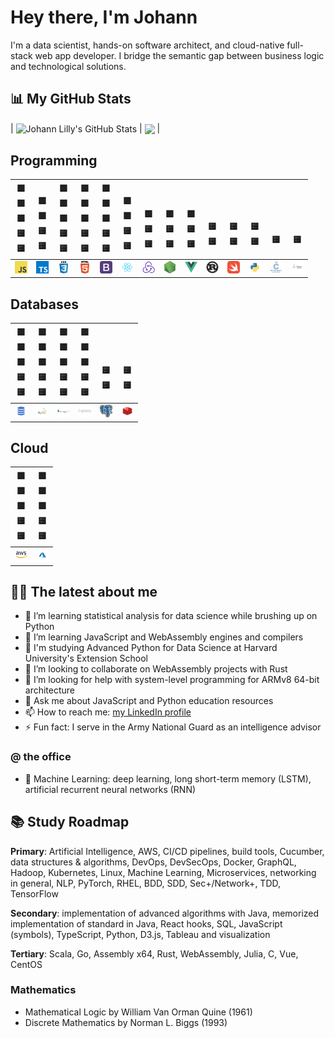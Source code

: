 # Hey there, I'm Johann

I'm a data scientist, hands-on software architect, and cloud-native full-stack web app developer. I bridge the semantic gap between business logic and technological solutions.

## 📊 My GitHub Stats


| <img align="center" height="150px" alt="Johann Lilly's GitHub Stats" src="https://github-readme-stats.vercel.app/api?username=johannlilly&show_icons=true&show_icons=true&include_all_commits=true&hide_border=true&theme=default" /> | 
<img align="center" height="150px" src="https://github-readme-stats.vercel.app/api/top-langs/?username=johannlilly&theme=default&hide_border=true&layout=compact" /> |

## Programming

| 🟩<br/>🟩<br/>🟩<br/>🟨<br/>🟨 | <br/>🟩<br/>🟩<br/>🟨<br/>🟨 | 🟩<br/>🟩<br/>🟩<br/>🟨<br/>🟨 | 🟩<br/>🟩<br/>🟩<br/>🟨<br/>🟨 | 🟩<br/>🟩<br/>🟩<br/>🟨<br/>🟨 | <br/>🟩<br/>🟩<br/>🟨<br/>🟨 | <br/><br/>🟩<br/>🟨<br/>🟨 | <br/><br/>🟩<br/>🟨<br/>🟨 | <br/><br/>🟩<br/>🟨<br/>🟨 | <br/><br/><br/>🟨<br/>🟨 | <br/><br/><br/>🟨<br/>🟨 | <br/><br/><br/>🟨<br/>🟨 | <br/><br/><br/><br/>🟨 | <br/><br/><br/><br/>🟨 |
|--|--|--|--|--|--|--|--|--|--|--|--|--|--|
|<code><!-- JavaScript --><img height="20" src="https://raw.githubusercontent.com/github/explore/80688e429a7d4ef2fca1e82350fe8e3517d3494d/topics/javascript/javascript.png"></code>|<code><!-- TypeScript --><img height="20" src="https://raw.githubusercontent.com/github/explore/80688e429a7d4ef2fca1e82350fe8e3517d3494d/topics/typescript/typescript.png"></code>|<code><!-- CSS --><img height="20" src="https://raw.githubusercontent.com/github/explore/5c058a388828bb5fde0bcafd4bc867b5bb3f26f3/topics/css/css.png"></code>|<code><!-- HTML --><img height="20" src="https://raw.githubusercontent.com/github/explore/5c058a388828bb5fde0bcafd4bc867b5bb3f26f3/topics/html/html.png"></code>|<code><!-- Bootstrap --><img height="20" src="https://raw.githubusercontent.com/github/explore/80688e429a7d4ef2fca1e82350fe8e3517d3494d/topics/bootstrap/bootstrap.png"></code>|<code><!-- React --><img height="20" src="https://raw.githubusercontent.com/github/explore/80688e429a7d4ef2fca1e82350fe8e3517d3494d/topics/react/react.png"></code>|<code><!-- Redux --><img height="20" src="https://raw.githubusercontent.com/github/explore/80688e429a7d4ef2fca1e82350fe8e3517d3494d/topics/redux/redux.png"></code>|<code><!-- Node --><img height="20" src="https://raw.githubusercontent.com/github/explore/80688e429a7d4ef2fca1e82350fe8e3517d3494d/topics/nodejs/nodejs.png"></code>|<code><!-- Vue --><img height="20" src="https://raw.githubusercontent.com/github/explore/80688e429a7d4ef2fca1e82350fe8e3517d3494d/topics/vue/vue.png"></code>|<code><!-- Rust --><img height="20" src="https://raw.githubusercontent.com/github/explore/80688e429a7d4ef2fca1e82350fe8e3517d3494d/topics/rust/rust.png"></code>|<code><!-- Swift --><img height="20" src="https://raw.githubusercontent.com/github/explore/80688e429a7d4ef2fca1e82350fe8e3517d3494d/topics/swift/swift.png"></code>|<code><!-- Python --><img height="20" src="https://raw.githubusercontent.com/github/explore/80688e429a7d4ef2fca1e82350fe8e3517d3494d/topics/python/python.png"></code>|<code><!-- C --><img height="20" src="https://raw.githubusercontent.com/github/explore/80688e429a7d4ef2fca1e82350fe8e3517d3494d/topics/c/c.png"></code>|<code><!-- Java --><img height="20" src="https://raw.githubusercontent.com/github/explore/80688e429a7d4ef2fca1e82350fe8e3517d3494d/topics/java/java.png"></code>|

## Databases

|🟩<br/>🟩<br/>🟩<br/>🟨<br/>🟨 | 🟩<br/>🟩<br/>🟩<br/>🟨<br/>🟨 | 🟩<br/>🟩<br/>🟩<br/>🟨<br/>🟨 | 🟩<br/>🟩<br/>🟩<br/>🟨<br/>🟨 | <br/><br/><br/>🟨<br/>🟨 | <br/><br/><br/>🟨<br/>🟨 |
|--|--|--|--|--|--|
|<code><!-- SQL --><img height="20" src="https://raw.githubusercontent.com/github/explore/80688e429a7d4ef2fca1e82350fe8e3517d3494d/topics/sql/sql.png"></code>|<code><!-- MySQL --><img height="20" src="https://raw.githubusercontent.com/github/explore/80688e429a7d4ef2fca1e82350fe8e3517d3494d/topics/mysql/mysql.png"></code>|<code><!-- MongoDB --><img height="20" src="https://raw.githubusercontent.com/github/explore/80688e429a7d4ef2fca1e82350fe8e3517d3494d/topics/mongodb/mongodb.png"></code>|<code><!-- Express --><img height="20" src="https://raw.githubusercontent.com/github/explore/80688e429a7d4ef2fca1e82350fe8e3517d3494d/topics/express/express.png"></code>|<code><!-- PostgreSQL --><img height="20" src="https://raw.githubusercontent.com/github/explore/80688e429a7d4ef2fca1e82350fe8e3517d3494d/topics/postgresql/postgresql.png"></code>|<code><!-- Redis --><img height="20" src="https://raw.githubusercontent.com/github/explore/80688e429a7d4ef2fca1e82350fe8e3517d3494d/topics/redis/redis.png"></code>|

## Cloud

|🟩<br/>🟩<br/>🟩<br/>🟨<br/>🟨 | 🟩<br/>🟩<br/>🟩<br/>🟨<br/>🟨 |
|--|--|
|<code><!-- AWS --><img height="20" src="https://raw.githubusercontent.com/github/explore/80688e429a7d4ef2fca1e82350fe8e3517d3494d/topics/aws/aws.png"></code>|<code><!-- Azure --><img height="20" src="https://raw.githubusercontent.com/github/explore/80688e429a7d4ef2fca1e82350fe8e3517d3494d/topics/azure/azure.png"></code>|

## 👨‍💻 The latest about me

- 🔭 I’m learning statistical analysis for data science while brushing up on Python
- 🌱 I’m learning JavaScript and WebAssembly engines and compilers
- 🏫 I'm studying Advanced Python for Data Science at Harvard University's Extension School 
- 👯 I’m looking to collaborate on WebAssembly projects with Rust
- 🤔 I’m looking for help with system-level programming for ARMv8 64-bit architecture
- 💬 Ask me about JavaScript and Python education resources
- 📫 How to reach me: [my LinkedIn profile](https://linkedin.com/in/johannlilly)
- ⚡ Fun fact: I serve in the Army National Guard as an intelligence advisor

### @ the office
- 👾 Machine Learning: deep learning, long short-term memory (LSTM), artificial recurrent neural networks (RNN)

## 📚 Study Roadmap 

**Primary**: Artificial Intelligence, AWS, CI/CD pipelines, build tools, Cucumber, data structures & algorithms, DevOps, DevSecOps, Docker, GraphQL, Hadoop, Kubernetes, Linux, Machine Learning, Microservices, networking in general, NLP, PyTorch, RHEL, BDD, SDD, Sec+/Network+, TDD, TensorFlow

**Secondary**: implementation of advanced algorithms with Java, memorized implementation of standard in Java, React hooks, SQL, JavaScript (symbols), TypeScript, Python, D3.js, Tableau and visualization

**Tertiary**: Scala, Go, Assembly x64, Rust, WebAssembly, Julia, C, Vue, CentOS

### Mathematics 

- Mathematical Logic by William Van Orman Quine (1961)
- Discrete Mathematics by Norman L. Biggs (1993) 

<!--

- 🔭 I’m currently working on ...
- 🌱 I’m currently learning ...
- 👯 I’m looking to collaborate on ...
- 🤔 I’m looking for help with ...
- 💬 Ask me about ...
- 📫 How to reach me: ...
- 😄 Pronouns: ...
- ⚡ Fun fact: ...
-->
